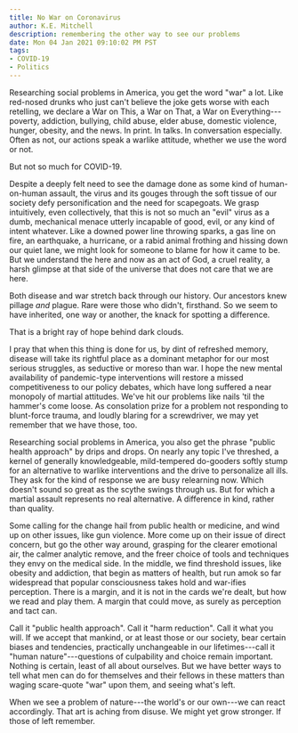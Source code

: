 ```yaml
---
title: No War on Coronavirus
author: K.E. Mitchell
description: remembering the other way to see our problems
date: Mon 04 Jan 2021 09:10:02 PM PST
tags:
- COVID-19
- Politics
---
```


Researching social problems in America, you get the word "war" a lot.  Like red-nosed drunks who just can't believe the joke gets worse with each retelling, we declare a War on This, a War on That, a War on Everything---poverty, addiction, bullying, child abuse, elder abuse, domestic violence, hunger, obesity, and the news.  In print.  In talks.  In conversation especially.  Often as not, our actions speak a warlike attitude, whether we use the word or not.

But not so much for COVID-19.

Despite a deeply felt need to see the damage done as some kind of human-on-human assault, the virus and its gouges through the soft tissue of our society defy personification and the need for scapegoats.  We grasp intuitively, even collectively, that this is not so much an "evil" virus as a dumb, mechanical menace utterly incapable of good, evil, or any kind of intent whatever.  Like a downed power line throwing sparks, a gas line on fire, an earthquake, a hurricane, or a rabid animal frothing and hissing down our quiet lane, we might look for someone to blame for how it came to be.  But we understand the here and now as an act of God, a cruel reality, a harsh glimpse at that side of the universe that does not care that we are here.

Both disease and war stretch back through our history.  Our ancestors knew pillage _and_ plague.  Rare were those who didn't, firsthand.  So we seem to have inherited, one way or another, the knack for spotting a difference.

That is a bright ray of hope behind dark clouds.

I pray that when this thing is done for us, by dint of refreshed memory, disease will take its rightful place as a dominant metaphor for our most serious struggles, as seductive or moreso than war.  I hope the new mental availability of pandemic-type interventions will restore a missed competitiveness to our policy debates, which have long suffered a near monopoly of martial attitudes.  We've hit our problems like nails 'til the hammer's come loose.  As consolation prize for a problem not responding to blunt-force trauma, and loudly blaring for a screwdriver, we may yet remember that we have those, too.

Researching social problems in America, you also get the phrase "public health approach" by drips and drops.  On nearly any topic I've threshed, a kernel of generally knowledgeable, mild-tempered do-gooders softly stump for an alternative to warlike interventions and the drive to personalize all ills.  They ask for the kind of response we are busy relearning now.  Which doesn't sound so great as the scythe swings through us.  But for which a martial assault represents no real alternative.  A difference in kind, rather than quality.

Some calling for the change hail from public health or medicine, and wind up on other issues, like gun violence.  More come up on their issue of direct concern, but go the other way around, grasping for the clearer emotional air, the calmer analytic remove, and the freer choice of tools and techniques they envy on the medical side.  In the middle, we find threshold issues, like obesity and addiction, that begin as matters of health, but run amok so far widespread that popular consciousness takes hold and war-ifies perception.  There is a margin, and it is not in the cards we're dealt, but how we read and play them.  A margin that could move, as surely as perception and tact can.

Call it "public health approach".  Call it "harm reduction".  Call it what you will.  If we accept that mankind, or at least those or our society, bear certain biases and tendencies, practically unchangeable in our lifetimes---call it "human nature"---questions of culpability and choice remain important.  Nothing is certain, least of all about ourselves.  But we have better ways to tell what men can do for themselves and their fellows in these matters than waging scare-quote "war" upon them, and seeing what's left.

When we see a problem of nature---the world's or our own---we can react accordingly.  That art is aching from disuse.  We might yet grow stronger.  If those of left remember.
